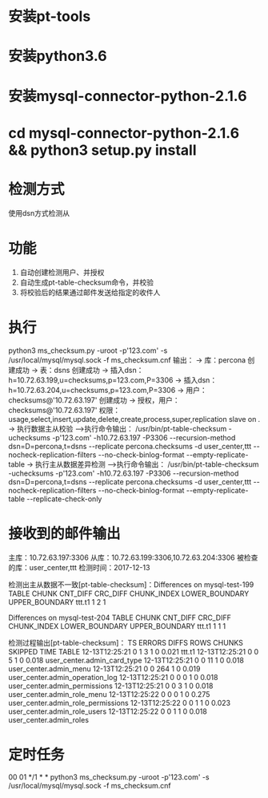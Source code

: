 # 安装pt-tools
# 安装python3.6
# 安装mysql-connector-python-2.1.6
# cd mysql-connector-python-2.1.6 && python3 setup.py install

# 检测方式
使用dsn方式检测从

# 功能
1. 自动创建检测用户、并授权
2. 自动生成pt-table-checksum命令，并校验
3. 将校验后的结果通过邮件发送给指定的收件人

# 执行
python3 ms_checksum.py -uroot -p'123.com' -s /usr/local/mysql/mysql.sock -f ms_checksum.cnf
输出：
-> 库：percona 创建成功
-> 表：dsns 创建成功
-> 插入dsn：h=10.72.63.199,u=checksums,p=123.com,P=3306
-> 插入dsn：h=10.72.63.204,u=checksums,p=123.com,P=3306
-> 用户：checksums@'10.72.63.197' 创建成功
-> 授权，用户：checksums@'10.72.63.197' 权限：usage,select,insert,update,delete,create,process,super,replication slave on *.*
-> 执行数据主从校验
-->执行命令输出：
/usr/bin/pt-table-checksum -uchecksums -p'123.com' -h10.72.63.197 -P3306 --recursion-method dsn=D=percona,t=dsns --replicate percona.checksums -d user_center,ttt --nocheck-replication-filters --no-check-binlog-format --empty-replicate-table
-> 执行主从数据差异检测
-->执行命令输出：
/usr/bin/pt-table-checksum -uchecksums -p'123.com' -h10.72.63.197 -P3306 --recursion-method dsn=D=percona,t=dsns --replicate percona.checksums -d user_center,ttt --nocheck-replication-filters --no-check-binlog-format --empty-replicate-table --replicate-check-only

# 接收到的邮件输出
主库：10.72.63.197:3306
从库：10.72.63.199:3306,10.72.63.204:3306
被检查的库：user_center,ttt
检测时间：2017-12-13

检测出主从数据不一致[pt-table-checksum]：Differences on mysql-test-199
TABLE CHUNK CNT_DIFF CRC_DIFF CHUNK_INDEX LOWER_BOUNDARY UPPER_BOUNDARY
ttt.t1 1 2 1   

Differences on mysql-test-204
TABLE CHUNK CNT_DIFF CRC_DIFF CHUNK_INDEX LOWER_BOUNDARY UPPER_BOUNDARY
ttt.t1 1 1 1   

检测过程输出[pt-table-checksum]：
            TS ERRORS  DIFFS     ROWS  CHUNKS SKIPPED    TIME TABLE
12-13T12:25:21      0      1        3       1       0   0.021 ttt.t1
12-13T12:25:21      0      0        5       1       0   0.018 user_center.admin_card_type
12-13T12:25:21      0      0       11       1       0   0.018 user_center.admin_menu
12-13T12:25:21      0      0      264       1       0   0.019 user_center.admin_operation_log
12-13T12:25:21      0      0        0       1       0   0.018 user_center.admin_permissions
12-13T12:25:21      0      0        3       1       0   0.018 user_center.admin_role_menu
12-13T12:25:22      0      0        0       1       0   0.275 user_center.admin_role_permissions
12-13T12:25:22      0      0        1       1       0   0.023 user_center.admin_role_users
12-13T12:25:22      0      0        1       1       0   0.018 user_center.admin_roles

# 定时任务
00 01 */1 * * python3 ms_checksum.py -uroot -p'123.com' -s /usr/local/mysql/mysql.sock -f ms_checksum.cnf
